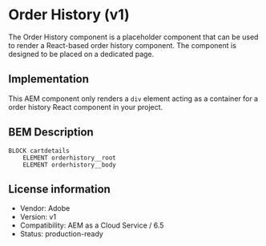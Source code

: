 # Order History (v1)

The Order History component is a placeholder component that can be used to render a React-based order history component. 
The component is designed to be placed on a dedicated page.


## Implementation

This AEM component only renders a `div` element acting as a container for a order history React component in your project.

## BEM Description

```
BLOCK cartdetails
    ELEMENT orderhistory__root
    ELEMENT orderhistory__body
```

## License information

-   Vendor: Adobe
-   Version: v1
-   Compatibility: AEM as a Cloud Service / 6.5
-   Status: production-ready